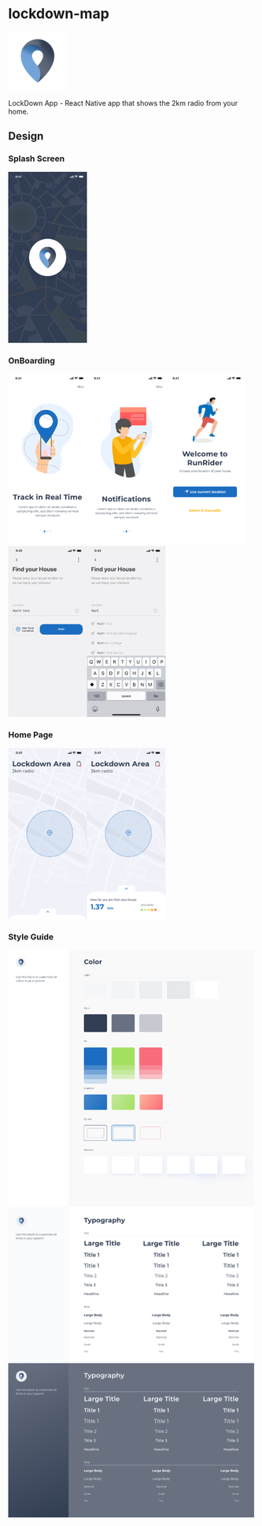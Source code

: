 # lockdown-map

<img src="resources/screens/App%20Icon.png" width="120">

LockDown App - React Native app that shows the 2km radio from your home.

## Design

### Splash Screen
<img src="resources/screens/1.%20Splash.png" width="160">

### OnBoarding

<img src="resources/screens/2.%20Onboarding%20%231.png" width="160"><img src="resources/screens/3.%20Onboarding%20%232.png" width="160"><img src="resources/screens/4.%20Setup.png" width="160"><img src="resources/screens/5.%20Find%20Address.png" width="160"><img src="resources/screens/6.%20Address%20Confirmation.png" width="160">

### Home Page

<img src="resources/screens/7.%20Home%20Screen.png" width="160"><img src="resources/screens/8.%20Home%20Details.png" width="160">

### Style Guide

<img src="resources/screens/Color.png" width="500">
<img src="resources/screens/Typograhpy%20%5BDark%5D.png" width="500">
<img src="resources/screens/Typograhpy%20%5BWhite%5D.png" width="500">
